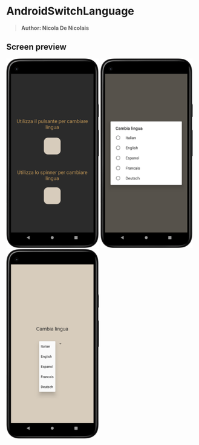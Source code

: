# AndroidSwitchLanguage
> <b>Author: Nicola De Nicolais</b>

## Screen preview
<p float="left">
<img height="500em" src="SwitchLanguageS1.png" title="FolderCreation's screen preview">
<img height="500em" src="SwitchLanguageS2.png" title="FolderCreation's screen preview">
<img height="500em" src="SwitchLanguageS3.png" title="FolderCreation's screen preview">
</p>
